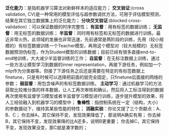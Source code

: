 **泛化能力**：是指机器学习算法对新鲜样本的适应能力；
**交叉验证**:(cross validation, CV)是一种常用的模型评估与超参数调优方法，可用于评估模型预测，结果在其它独立数据集上的泛化能力；
**分块交叉验证**:(blocked cross-validation）：可以保证数据的时序完整性；
**有监督**：用有标签的数据训练；
**无监督**：用无标签的数据训练；
**半监督**：同时用有标签和无标签的数据进行训练。最近非常火热，此领域的发展也非常迅速，先前通常是两阶段的训练，先用（较小规模的）有标签数据训练一个Teacher模型，再用这个模型对（较大规模的）无标签数据预测伪标签，作为Student模型的训练数据；目前已经有很多直接end-to-end地训练，大大减少半监督训练的工作；
**自监督**：在无标注数据上训练，通过一些方法让模型学习到数据的inner representation，再接下游任务，例如加一个mlp作为分类器等。但接了下游任务之后还是需要在特定的有标签数据上finetune，只是有时候可以选择把前面的层完全固定，只finetune后面接的网络的参数；
**弱监督**：用包含噪声的有标签数据训练。
**主动学习**：通过机器学习的方法获取比较难分类的样本数据，让人工再次审核和确认，然后将人工标注得到的数据再次使用有监督学习模型或者半监督学习模型进行训练，逐步提升模型的效果，将人工经验融入到机器学习的模型中；
**鲁棒性**：指控制系统在一定（结构，大小）的参数摄动下，维持其某些性能的特性；
**消融实验**：你论文提了三个贡献点：A、B、C；
你去掉A，其它保持不变，发现效果降低了，那说明A确实有用；
你去掉B，其它保持不变，发现效果降的比A还多，说明B更重要；
你去掉C，其它保持不变，发现效果没变，那C就是凑字数的；

